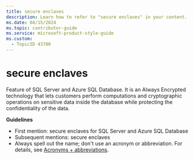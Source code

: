 ```yaml
---
title: secure enclaves
description: Learn how to refer to "secure enclaves" in your content.
ms.date: 04/15/2024
ms.topic: contributor-guide
ms.service: microsoft-product-style-guide
ms.custom:
  - TopicID 43780
---
```



# secure enclaves

Feature of SQL Server and Azure SQL Database. It is an Always Encrypted technology that lets customers perform computations and cryptographic operations on sensitive data inside the database while protecting the confidentiality of the data.

**Guidelines**

- First mention: secure enclaves for SQL Server and Azure SQL Database
- Subsequent mentions: secure enclaves
- Always spell out the name; don't use an acronym or abbreviation. For details, see [Acronyms + abbreviations](~\acronyms-and-abbreviations.md).

